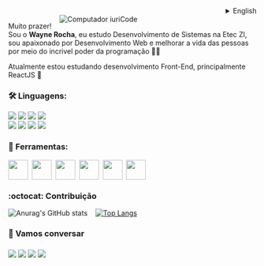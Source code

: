 
<details>
  
  <summary align="right">English</summary>
  <br>
  
  <img src="https://raw.githubusercontent.com/MicaelliMedeiros/micaellimedeiros/master/image/computer-illustration.png" min-width="400px" max-width="400px" width="400px" align="right" alt="Computador iuriCode">

  <p align="left">
    Hi! I'm <strong>Wayne Rocha</strong>, I study Systems Development at Etec Zl, I'm passionate about Web Development and improving people's lives through the incredible power of programming 👩‍💻
  </p>

  <p align="left">
    I'm currently studying Front-End development, mainly ReactJS 🚀    
  </p>

  ### 🛠 Languages:
  <img src="https://img.shields.io/badge/HTML5-E34F26?style=for-the-badge&logo=html5&logoColor=white&" /></a>
  <img src="https://img.shields.io/badge/CSS3-1572B6?style=for-the-badge&logo=css3&logoColor=white" /></a>
  <img src="https://img.shields.io/badge/JavaScript-323330?style=for-the-badge&logo=javascript&logoColor=F7DF1E" /></a>
  <img src="https://img.shields.io/badge/React-20232A?style=for-the-badge&logo=react&logoColor=61DAFB" /></a>
  <br>
  <img src="https://img.shields.io/badge/PHP-777BB4?style=for-the-badge&logo=php&logoColor=white" /></a>
  <img src="https://img.shields.io/badge/MySQL-00000F?style=for-the-badge&logo=mysql&logoColor=white" /></a>
  <img src="https://img.shields.io/badge/Python-14354C?style=for-the-badge&logo=python&logoColor=white" /></a>
  <img src="https://img.shields.io/badge/Flask-000000?style=for-the-badge&logo=flask&logoColor=white" /></a>

   ### 💼 Tools: 

   <div style="display: flex;">
    <img src="https://upload.wikimedia.org/wikipedia/commons/thumb/9/9a/Visual_Studio_Code_1.35_icon.svg/512px-Visual_Studio_Code_1.35_icon.svg.png"  width="40" height="40"/>
    &nbsp;&nbsp;
    <img src="https://2.bp.blogspot.com/-1buvUPT0oos/Xf_xDZjn13I/AAAAAAAAGME/sBPcKI3-hnUZWs8dcILDbuULO7a7He3BwCK4BGAYYCw/s400/PyCharm_Logo-150x150.png"  width="40" height="40"/>
    &nbsp;&nbsp;
    <img src="https://git-scm.com/images/logos/downloads/Git-Icon-1788C.png" width="40" height="40"/>  
    &nbsp;&nbsp;
    <img src="https://www.gstatic.com/devrel-devsite/prod/v9a7f09bb7f4c184c1c51854c0e49b9781e5080168a451bfdb66303a8ed0ad46f/firebase/images/touchicon-180.png" width="40" height="40"/>
    &nbsp;&nbsp;
    <img src="https://dashboard.snapcraft.io/site_media/appmedia/2019/03/icon_E5fiGLe.png" width="40" height="40"/>
    &nbsp;&nbsp;
    <img src="https://responsively.app/assets/img/logo.svg" width="40" height="40"/>  
  </div>

  ### :octocat: Contribution


  ![Anurag's GitHub stats](https://github-readme-stats.vercel.app/api?username=waynerocha&theme=radical&show_icons=true) &nbsp;&nbsp; [![Top Langs](https://github-readme-stats.vercel.app/api/top-langs/?username=waynerocha&layout=compact&theme=radical)](https://github.com/anuraghazra/github-readme-stats)


  ### 📖 My Portifolio and more about me

  <a href="https://waynerocha.github.io/WayneRocha/portfolio/">
  <img src="https://raw.githubusercontent.com/WayneRocha/WayneRocha/main/assets/undraw_site_content_re_4ctl.svg"/ height="130em">
  </a>

  ### 🤝 Let's talks

  <h3 align="left">
  <a href="mailto:dev.waynerocha@gmail.com" alt="Gmail" target="_blank">
  <img src="https://img.shields.io/badge/-Gmail-FF0000?style=flat-square&labelColor=FF0000&logo=gmail&logoColor=white&link=dev.waynerocha@gmail.com" /></a>

  <a href="https://linkedin.com/in/wayne-rocha-421004204" alt="Linkedin"  target="_blank">
  <img src="https://img.shields.io/badge/-Linkedin-0e76a8?style=flat-square&logo=Linkedin&logoColor=white&link=linkedin.com/in/wayne-rocha-421004204" /></a>

  <a href="https://api.whatsapp.com/send?phone=5511933986789" alt="WhatsApp"  target="_blank">
  <img src="https://img.shields.io/badge/-WhatsApp-25d366?style=flat-square&labelColor=25d366&logo=whatsapp&logoColor=white&link=https://api.whatsapp.com/send?phone=5511933986789"/></a>

  <a href="https://www.instagram.com/wayne_rock16/" alt="Instagram" target="_blank">
  <img src="https://img.shields.io/badge/-Instagram-DF0174?style=flat-square&labelColor=DF0174&logo=instagram&logoColor=white&link=https://www.instagram.com/wayne_rock16/"/></a>
  </h3>  

</details>

<img src="https://raw.githubusercontent.com/MicaelliMedeiros/micaellimedeiros/master/image/computer-illustration.png" min-width="400px" max-width="400px" width="400px" align="right" alt="Computador iuriCode">

<p align="left">
  Muito prazer! Sou o <strong>Wayne Rocha</strong>, eu estudo Desenvolvimento de Sistemas na Etec Zl, sou apaixonado por Desenvolvimento Web e melhorar a vida das pessoas por meio do incrivel poder da programação 👩‍💻
</p>

<p align="left">
   Atualmente estou estudando desenvolvimento Front-End, principalmente ReactJS 🚀
</p>

### 🛠 Linguagens:
<img src="https://img.shields.io/badge/HTML5-E34F26?style=for-the-badge&logo=html5&logoColor=white&" /></a>
<img src="https://img.shields.io/badge/CSS3-1572B6?style=for-the-badge&logo=css3&logoColor=white" /></a>
<img src="https://img.shields.io/badge/JavaScript-323330?style=for-the-badge&logo=javascript&logoColor=F7DF1E" /></a>
<img src="https://img.shields.io/badge/React-20232A?style=for-the-badge&logo=react&logoColor=61DAFB" /></a>
<br>
<img src="https://img.shields.io/badge/PHP-777BB4?style=for-the-badge&logo=php&logoColor=white" /></a>
<img src="https://img.shields.io/badge/MySQL-00000F?style=for-the-badge&logo=mysql&logoColor=white" /></a>
<img src="https://img.shields.io/badge/Python-14354C?style=for-the-badge&logo=python&logoColor=white" /></a>
<img src="https://img.shields.io/badge/Flask-000000?style=for-the-badge&logo=flask&logoColor=white" /></a>

 ### 💼 Ferramentas: 

 <div style="display: flex;">
  <img src="https://upload.wikimedia.org/wikipedia/commons/thumb/9/9a/Visual_Studio_Code_1.35_icon.svg/512px-Visual_Studio_Code_1.35_icon.svg.png"  width="40" height="40"/>
  &nbsp;&nbsp;
  <img src="https://2.bp.blogspot.com/-1buvUPT0oos/Xf_xDZjn13I/AAAAAAAAGME/sBPcKI3-hnUZWs8dcILDbuULO7a7He3BwCK4BGAYYCw/s400/PyCharm_Logo-150x150.png"  width="40" height="40"/>
  &nbsp;&nbsp;
  <img src="https://git-scm.com/images/logos/downloads/Git-Icon-1788C.png" width="40" height="40"/>  
  &nbsp;&nbsp;
  <img src="https://www.gstatic.com/devrel-devsite/prod/v9a7f09bb7f4c184c1c51854c0e49b9781e5080168a451bfdb66303a8ed0ad46f/firebase/images/touchicon-180.png" width="40" height="40"/>
  &nbsp;&nbsp;
  <img src="https://dashboard.snapcraft.io/site_media/appmedia/2019/03/icon_E5fiGLe.png" width="40" height="40"/>
  &nbsp;&nbsp;
  <img src="https://responsively.app/assets/img/logo.svg" width="40" height="40"/>  
</div>

### :octocat: Contribuição 


![Anurag's GitHub stats](https://github-readme-stats.vercel.app/api?username=waynerocha&theme=radical&show_icons=true) &nbsp;&nbsp; [![Top Langs](https://github-readme-stats.vercel.app/api/top-langs/?username=waynerocha&layout=compact&theme=radical)](https://github.com/anuraghazra/github-readme-stats)


### 🤝 Vamos conversar

<h3 align="left">
<a href="mailto:dev.waynerocha@gmail.com" alt="Gmail" target="_blank">
<img src="https://img.shields.io/badge/-Gmail-FF0000?style=flat-square&labelColor=FF0000&logo=gmail&logoColor=white&link=dev.waynerocha@gmail.com" /></a>

<a href="https://linkedin.com/in/wayne-rocha-421004204" alt="Linkedin"  target="_blank">
<img src="https://img.shields.io/badge/-Linkedin-0e76a8?style=flat-square&logo=Linkedin&logoColor=white&link=linkedin.com/in/wayne-rocha-421004204" /></a>

<a href="https://api.whatsapp.com/send?phone=5511933986789" alt="WhatsApp"  target="_blank">
<img src="https://img.shields.io/badge/-WhatsApp-25d366?style=flat-square&labelColor=25d366&logo=whatsapp&logoColor=white&link=https://api.whatsapp.com/send?phone=5511933986789"/></a>

<a href="https://www.instagram.com/wayne_rock16/" alt="Instagram" target="_blank">
<img src="https://img.shields.io/badge/-Instagram-DF0174?style=flat-square&labelColor=DF0174&logo=instagram&logoColor=white&link=https://www.instagram.com/wayne_rock16/"/></a>
</h3>  
